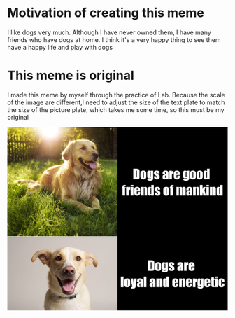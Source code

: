 # Motivation of creating this meme
I like dogs very much. Although I have never owned them, I have many friends who have dogs at home. I think it's a very happy thing to see them have a happy life and play with dogs

# This meme is original
I made this meme by myself through the practice of Lab. Because the scale of the image are different,I need to adjust the size of the text plate to match the size of the picture plate, which takes me some time, so this must be my original

![](my_meme.png)
